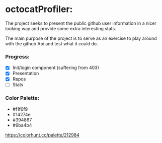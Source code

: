 ﻿# octocatProfiler:

The project seeks to present the public github user information in a nicer looking way and provide some extra interesting stats.

The main purpose of the project is to serve as an exercise to play around with the github Api and test what it could do.

### Progress:

- [x] Init/login component (suffering from 403)
- [x] Presentation
- [x] Repos
- [ ] Stats

### Color Palette:

- #f1f6f9
- #14274e
- #394867
- #9ba4b4

https://colorhunt.co/palette/212984
